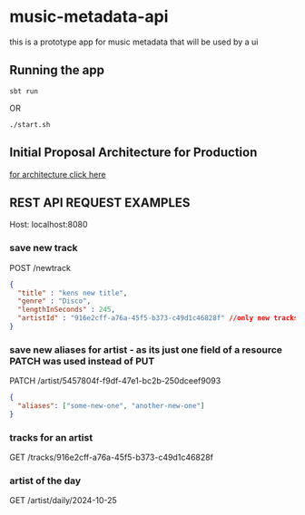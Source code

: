 # music-metadata-api
this is a prototype app for music metadata that will be used by a ui

## Running the app
```
sbt run
```
OR
```
./start.sh
```
## Initial Proposal Architecture for Production
[for architecture click here](https://www.canva.com/design/DAGTqGMEhDs/vaRYGMDAFfl8AQdXeSUJRg/edit?utm_content=DAGTqGMEhDs&utm_campaign=designshare&utm_medium=link2&utm_source=sharebutton)

## REST API REQUEST EXAMPLES
Host: localhost:8080
### save new track
POST /newtrack
```json
{
  "title" : "kens new title",
  "genre" : "Disco",
  "lengthInSeconds" : 245,
  "artistId" : "916e2cff-a76a-45f5-b373-c49d1c46828f" //only new tracks associated to an artist that exists in the system will be saved, please Check ArtistRepository for the full list of artist ids
}
```
### save new aliases for artist - as its just one field of a resource PATCH was used instead of PUT
PATCH /artist/5457804f-f9df-47e1-bc2b-250dceef9093
```json
{
  "aliases": ["some-new-one", "another-new-one"]
}
```

### tracks for an artist
GET /tracks/916e2cff-a76a-45f5-b373-c49d1c46828f

### artist of the day
GET /artist/daily/2024-10-25

